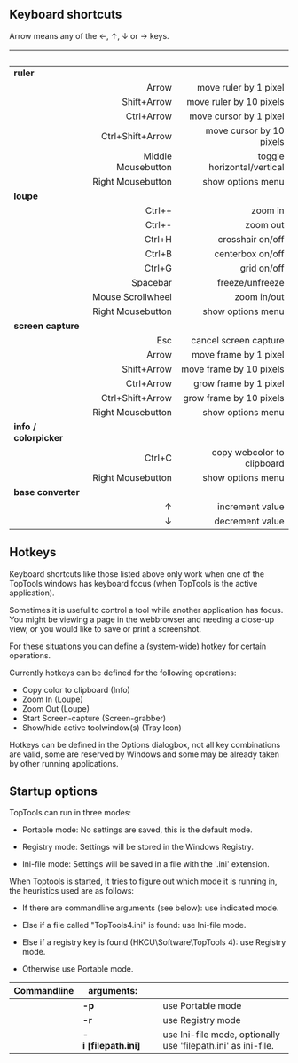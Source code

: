 ## Keyboard shortcuts

<span class="keybd">Arrow</span><span> means any of the</span>
<span class="keybd">&#x2190;</span>,
<span class="keybd">&#x2191;</span>,
<span class="keybd">&#x2193;</span> or
<span class="keybd">&#x2192;</span><span> keys.</span>

&nbsp;    |  &nbsp;  |  &nbsp;
----------|---------------------:|--------------:
**ruler** | |
          | <span class="keybd">Arrow</span>  |  move ruler by 1 pixel
          | <span class="keybd">Shift</span>+<span class="keybd">Arrow</span>  |  move ruler by 10 pixels
          | <span class="keybd">Ctrl</span>+<span class="keybd">Arrow</span>  |  move cursor by 1 pixel
          | <span class="keybd">Ctrl</span>+<span class="keybd">Shift</span>+<span class="keybd">Arrow</span>  |  move cursor by 10 pixels
          | <span class="keybd">Middle Mousebutton</span> |  toggle horizontal/vertical
          | <span class="keybd">Right Mousebutton</span> |  show options menu
**loupe** | |
          | <span class="keybd">Ctrl</span>+<span class="keybd">+</span> |  zoom in
          | <span class="keybd">Ctrl</span>+<span class="keybd">-</span> |  zoom out
          | <span class="keybd">Ctrl</span>+<span class="keybd">H</span>  |  crosshair on/off
          | <span class="keybd">Ctrl</span>+<span class="keybd">B</span>  |  centerbox on/off
          | <span class="keybd">Ctrl</span>+<span class="keybd">G</span>  |  grid on/off
          | <span class="keybd">Spacebar</span> | freeze/unfreeze
          | <span class="keybd">Mouse Scrollwheel</span> |  zoom in/out
          | <span class="keybd">Right Mousebutton</span> |  show options menu
**screen capture** | |
          | <span class="keybd">Esc</span>  |  cancel screen capture
          | <span class="keybd">Arrow</span>  |  move frame by 1 pixel
          | <span class="keybd">Shift</span>+<span class="keybd">Arrow</span>  |  move frame by 10 pixels
          | <span class="keybd">Ctrl</span>+<span class="keybd">Arrow</span>  |  grow frame by 1 pixel
          | <span class="keybd">Ctrl</span>+<span class="keybd">Shift</span>+<span class="keybd">Arrow</span>  |  grow frame by 10 pixels
          | <span class="keybd">Right Mousebutton</span> |  show options menu
**info / colorpicker** | |
          | <span class="keybd">Ctrl</span>+<span class="keybd">C</span>  |  copy webcolor to clipboard
          | <span class="keybd">Right Mousebutton</span> |  show options menu
**base converter** | |
          | <span class="keybd">&#x2191;</span>  |  increment value
          | <span class="keybd">&#x2193;</span>  |  decrement value


## Hotkeys

Keyboard shortcuts like those listed above only work when one of the TopTools
windows has keyboard focus (when TopTools is the active application).

Sometimes it is useful to control a tool while another application has
focus. You might be viewing a page in the webbrowser and needing a
close-up view, or you would like to save or print a screenshot.

For these situations you can define a (system-wide) hotkey for certain operations.

Currently hotkeys can be defined for the following operations:

  * Copy color to clipboard (Info)
  * Zoom In (Loupe)
  * Zoom Out (Loupe)
  * Start Screen-capture (Screen-grabber)
  * Show/hide active toolwindow(s) (Tray Icon)

Hotkeys can be defined in the Options dialogbox, not all key combinations are valid,
some are reserved by Windows and some may be already taken by other running applications.

## Startup options

TopTools can run in three modes:

* Portable mode:
No settings are saved, this is the default mode.

* Registry mode:
Settings will be stored in the Windows Registry.

* Ini-file mode:
Settings will be saved in a file with the '.ini' extension.

When Toptools is started, it tries to figure out which mode it is running
in, the heuristics used are as follows:

* If there are commandline arguments (see below):
use indicated mode.

* Else if a file called "TopTools4.ini" is found:
use Ini-file mode.

* Else if a registry key is found (HKCU\\Software\\TopTools 4):
use Registry mode.

* Otherwise use Portable mode.



Commandline    |arguments:    |&nbsp;    |  &nbsp;
----------|----------|----------|----------
&nbsp;    | **-p**   |&nbsp;    | use Portable mode
&nbsp;    | **-r**   |&nbsp;    | use Registry mode
&nbsp;    | **-i&nbsp;[filepath.ini]** |&nbsp;    | use Ini-file mode, optionally use 'filepath.ini' as ini-file.


